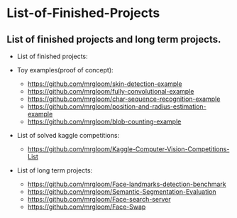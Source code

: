 # List-of-Finished-Projects

## List of finished projects and long term projects.

- List of finished projects:


- Toy examples(proof of concept):
  + https://github.com/mrgloom/skin-detection-example
  + https://github.com/mrgloom/fully-convolutional-example
  + https://github.com/mrgloom/char-sequence-recognition-example
  + https://github.com/mrgloom/position-and-radius-estimation-example
  + https://github.com/mrgloom/blob-counting-example

- List of solved kaggle competitions:
  + https://github.com/mrgloom/Kaggle-Computer-Vision-Competitions-List


- List of long term projects:
  + https://github.com/mrgloom/Face-landmarks-detection-benchmark
  + https://github.com/mrgloom/Semantic-Segmentation-Evaluation
  + https://github.com/mrgloom/Face-search-server
  + https://github.com/mrgloom/Face-Swap

